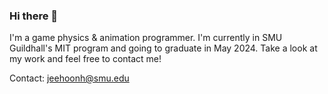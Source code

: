 ### Hi there 👋

I'm a game physics & animation programmer.
I'm currently in SMU Guildhall's MIT program and going to graduate in May 2024.
Take a look at my work and feel free to contact me!

Contact: jeehoonh@smu.edu

<!--
**peterhyun/peterhyun** is a ✨ _special_ ✨ repository because its `README.md` (this file) appears on your GitHub profile.

Here are some ideas to get you started:

- 🔭 I’m currently working on ...
- 🌱 I’m currently learning ...
- 👯 I’m looking to collaborate on ...
- 🤔 I’m looking for help with ...
- 💬 Ask me about ...
- 📫 How to reach me: ...
- 😄 Pronouns: ...
- ⚡ Fun fact: ...
-->
